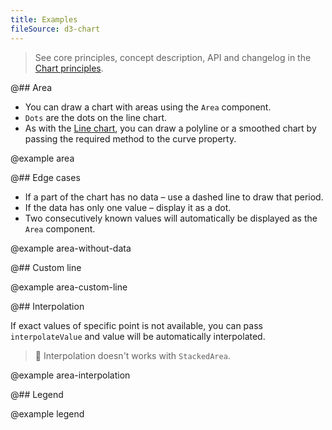 ```yaml
---
title: Examples
fileSource: d3-chart
---
```


> See core principles, concept description, API and changelog in the [Chart principles](/data-display/d3-chart/).

@## Area

- You can draw a chart with areas using the `Area` component.
- `Dots` are the dots on the line chart.
- As with the [Line chart](/data-display/line-chart/line-chart-d3-code/), you can draw a polyline or a smoothed chart by passing the required method to the curve property.

@example area

@## Edge cases

- If a part of the chart has no data – use a dashed line to draw that period.
- If the data has only one value – display it as a dot.
- Two consecutively known values will automatically be displayed as the `Area` component.

@example area-without-data

@## Custom line

@example area-custom-line

@## Interpolation

If exact values of specific point is not available, you can pass `interpolateValue` and value will be automatically interpolated.

> 🚨 Interpolation doesn't works with `StackedArea`.

@example area-interpolation

@## Legend

@example legend
